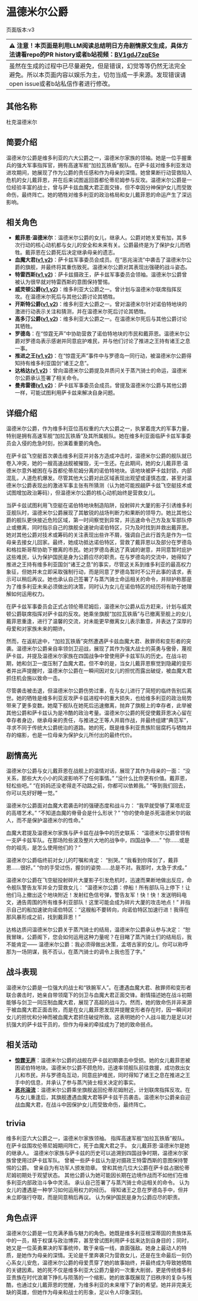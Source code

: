 # 温德米尔公爵
页面版本:v3
 

| :warning: 注意！本页面是利用LLM阅读总结明日方舟剧情原文生成，具体方法请看repo的PR history或者b站视频：[BV1gdJ7zqESe](https://www.bilibili.com/video/BV1gdJ7zqESe/)         |
|:----------------------------|
| 虽然在生成的过程中已尽量避免，但是错误，幻觉等等仍然无法完全避免。所以本页面内容以娱乐为主，切勿当成一手来源。发现错误请open issue或者b站私信作者进行修改。|



## 其他名称
杜克温德米尔
## 简要介绍
温德米尔公爵是维多利亚的六大公爵之一，温德米尔家族的领袖。她是一位手握重兵的强大军事指挥官，拥有高速军舰“加拉瓦铁盾”舰队。在萨卡兹对维多利亚发动进攻期间，她展现了作为公爵的责任感和作为母亲的深情。她曾果断行动营救陷入危机的女儿戴菲恩，并在后来试图返回首都伦蒂尼姆参与反攻。温德米尔公爵是一位经验丰富的战士，曾与萨卡兹血魔大君正面交锋，但不幸因分神保护女儿而受致命伤，最终阵亡。她的牺牲对维多利亚的政治格局和女儿戴菲恩的命运产生了深远影响。
## 相关角色
-   **戴菲恩·温德米尔**：温德米尔公爵的女儿，继承人。公爵对她关爱有加，其多次行动的核心动机都与女儿的安全和未来有关。公爵最终是为了保护女儿而牺牲。戴菲恩在公爵死后决定继承母亲的遗志。
-   **血魔大君([v1](../chars/extended_char_xue_mo_da_jun.md),[v2](extended_char_xue_mo_da_jun.md))**：萨卡兹军事委员会成员。在“恶兆湍流”中袭击了温德米尔公爵的旗舰，并最终将其重伤致死。温德米尔公爵对其表现出强硬的战斗姿态。
-   **特雷西斯([v1](../chars/extended_char_te_lei_xi_si.md),[v2](extended_char_te_lei_xi_si.md))**：萨卡兹摄政王，萨卡兹军事委员会领袖。温德米尔公爵曾被认为很早就对特雷西斯的意图保持警惕。
-   **威灵顿公爵([v1](../chars/extended_char_wei_ling_dun_gong_jue.md),[v2](extended_char_wei_ling_dun_gong_jue.md))**：维多利亚大公爵之一。曾计划与温德米尔联席指挥反攻。在温德米尔死后与其他公爵讨论其牺牲。
-   **开斯特公爵([v1](../chars/extended_char_kai_si_te_gong_jue.md),[v2](extended_char_kai_si_te_gong_jue.md))**：维多利亚大公爵之一。曾对温德米尔针对诺伯特地块的激进行动表示关注和猜测，并在温德米尔死后讨论其牺牲。
-   **高多汀公爵([v1](../chars/extended_char_gao_duo_ting_gong_jue.md),[v2](extended_char_gao_duo_ting_gong_jue.md))**：维多利亚大公爵之一。在温德米尔死后与其他公爵讨论其牺牲。
-   **罗德岛**：在“惊霆无声”中协助营救了诺伯特地块的市民和戴菲恩。温德米尔公爵对罗德岛表示感谢并同意庇护难民，并与他们讨论了推进之王持有诸王之息一事。
-   **推进之王([v1](../chars/char_112_siege.md),[v2](char_112_siege.md))**：在“惊霆无声”事件中与罗德岛一同行动，被温德米尔公爵得知持有维多利亚国剑“诸王之息”。
-   **达格达([v1](../chars/char_157_dagda.md),[v2](char_157_dagda.md))**：曾向温德米尔公爵提及并质问关于蒸汽骑士的命运，温德米尔公爵承认签署了相关命令。
-   **曼弗雷德([v1](../chars/extended_char_man_fu_lei_de.md),[v2](extended_char_man_fu_lei_de.md))**：萨卡兹军事委员会成员。曾提及温德米尔公爵与其他公爵一样，可能试图利用萨卡兹来解决自身问题。
## 详细介绍
温德米尔公爵，作为维多利亚位高权重的六大公爵之一，执掌着庞大的军事力量，特别是拥有高速军舰“加拉瓦铁盾”及其所属舰队。她在维多利亚面临萨卡兹军事委员会入侵的危急时刻，扮演着重要的角色。

在萨卡兹飞空艇首次袭击维多利亚并对各方造成冲击时，温德米尔公爵的舰队就已卷入冲突，她的一艘高速战舰被摧毁，无一生还。在此期间，她的女儿戴菲恩·温德米尔意外被困在与首都伦蒂尼姆分离的诺伯特地块。该地块被萨卡兹封锁，内部混乱，人道危机爆发。尽管其他大公爵对此区域表现出观望或谨慎态度，甚至对温德米尔公爵表现出的激进军事主张有所猜测（认为她可能觊觎萨卡兹飞空艇技术或试图增加政治筹码），但温德米尔公爵的核心动机始终是营救女儿。

当萨卡兹试图利用飞空艇在诺伯特地块制造陷阱，投射碎片大厦的影子引诱维多利亚舰队时，温德米尔公爵展现了其敏锐的战场判断力和果断的领导力。她比其他公爵的舰队更快接近危险区域，第一时间察觉到异常，并迅速命令己方及友军部队停止或撤离，同时指示自己的旗舰全速驶向诺伯特区，只为及时找到并救出戴菲恩。她对其他公爵对技术或筹码的关注表现出些许不屑，强调自己此行首先是作为一位母亲去接女儿回家。最终，她成功抵达诺伯特区，营救了戴菲恩以及部分在罗德岛和格拉斯哥帮协助下撤离的市民。她对罗德岛表达了真诚的谢意，并同意暂时庇护这些难民，认为保护国民是身为公爵应尽的职责。在与罗德岛的交流中，她得知了推进之王持有维多利亚国剑“诸王之息”的事实，尽管这关系到维多利亚的最高权力象征，但她并未立即采取强制行动，而是同意了罗德岛暂时不公开此事的请求，表示可以稍后再议。她也承认自己签署了与蒸汽骑士命运相关的命令，并辩护称那是为了维多利亚未来必须做出的决策，同时认为女儿在诺伯特区的经历将有助于她理解如何运用权力。

在萨卡兹军事委员会正式占领伦蒂尼姆后，温德米尔公爵从后方赶来，计划与威灵顿公爵联席指挥对萨卡兹的反攻。她乘坐旗舰“加拉瓦铁盾”与已撤离至舰上的女儿戴菲恩重逢，进行了温馨的交流，对未能更早撤离女儿表示歉意，并表达了深厚的母爱和对家族未来的期许。

然而，在返航途中，“加拉瓦铁盾”突然遭遇萨卡兹血魔大君、赦罪师和变形者的突袭。温德米尔公爵亲自率领剑卫迎战，展现了其作为强大战士的英勇与傲骨，蔑视萨卡兹，并提及温德米尔家族在四国战争中曾使用萨卡兹军队的历史。在战斗初期，她和剑卫一度压制了血魔大君。但不幸的是，当女儿戴菲恩察觉到隐藏的变形者并出声提醒时，温德米尔公爵在一瞬间因对女儿的担忧而露出破绽，被血魔大君抓住机会施以致命一击。

尽管袭击被击退，但温德米尔公爵伤势过重，在与女儿进行了简短的临终告别后离世。她的牺牲是维多利亚反攻萨卡兹进程中的重大损失，也给维多利亚的政治局势带来了更多变数。她麾下舰队在她死后迅速撤离，抛弃了旗舰上的幸存者，此举被其他公爵和萨卡兹认为是冷酷的政治考量。温德米尔公爵的死促使戴菲恩决心留在幸存者身边，继承母亲的责任，与推进之王等人并肩作战，并最终组建“典范军”，寻求不同于传统大公爵统治的道路。她的死，既是维多利亚贵族阶层腐朽与牺牲并存的缩影，也是一位母亲为保护女儿所付出的最终代价。
## 剧情高光
温德米尔公爵与女儿戴菲恩在战舰上的温情对话，展现了其作为母亲的一面：
“没关系，那些大大小小的风波影响不了任何事情。”
“没什么比你更有价值。戴菲恩，轻松些吧。”
“在妈妈还没老得走不动路之前，你都可以依赖我。”
“等到我们回去，你可以先好好睡一觉。”

温德米尔公爵面对血魔大君袭击时的强硬态度和战斗力：
“我早就受够了莱塔尼亚的高塔艺术。”
“不知道血魔的脊骨会是什么形状？”
“你的使命是杀死温德米尔的敌人，而不是保护温德米尔的性命。”

血魔大君提及温德米尔家族与萨卡兹在战争中的历史联系：
“温德米尔公爵曾领有一支萨卡兹军队。在那场险些波及整片大地的战争中，四国战争......”
“你......或是你的祖先，是怎么使用他们的？”

温德米尔公爵临终前对女儿的叮嘱和肯定：
“别哭。”
“我看到你挥剑了，戴菲恩......很好。”
“你的手受过伤，握剑的姿势......总是不对。我那时，太急于求成。”

温德米尔公爵在飞空艇投射碎片大厦影子引发危机时，迅速而果断地做出反应，命令舰队警告友军并全力营救女儿：
“温德米尔公爵：停船！所有部队马上停下！让他们马上撤出这个地块附近！发射红色信号弹，警告友军！快！快！发送明码电文，通告周围的所有维多利亚部队！这里可能会成为碎片大厦的攻击地点！”
并指示自己的船加速驶向诺伯特区：“这艘船不要转向，向诺伯特区加速行进！我得在那风暴形成之前，找到戴菲恩！”

达格达质问温德米尔公爵关于蒸汽骑士的结局，温德米尔公爵承认参与决定：
“恕我冒昧，公爵阁下，您会如何运用这种力量呢？在目睹了蒸汽骑士们的结局后，我不能肯定——
温德米尔公爵：我必须得做出决策，孟塔古家的女儿。你可以称呼那为一场阴谋，我不否认，在蒸汽骑士的调令上我也签了字。”
## 战斗表现
温德米尔公爵是一位强大的战士和“铁腕军人”。在遭遇血魔大君、赦罪师和变形者联合袭击时，她亲自带领麾下的剑卫与血魔大君正面交锋。剧情描述她在战斗初期能够与剑卫一同压制血魔大君，展现了高超的战斗力。然而，她的致命伤并非来源于被血魔大君正面击败，而是在女儿戴菲恩发现并提醒变形者存在时，因一瞬间对女儿的担忧和分神而被血魔大君抓住破绽所致。这表明她的个人战斗能力是足以对抗强大的萨卡兹干员的，但作为母亲的牵挂成为了她的致命弱点。
## 相关活动
-   **[惊霆无声](../stories/main_12.md)**：温德米尔公爵的战舰在萨卡兹初期袭击中受损。她的女儿戴菲恩被困诺伯特地块。温德米尔公爵不顾危险，迅速率领舰队前往救援，成功救出女儿和市民，并与罗德岛互动，同意庇护难民，同时得知了诸王之息在推进之王手中的信息，并承认了参与蒸汽骑士相关决定的事实。
-   **[恶兆湍流](../stories/main_13.md)**：温德米尔公爵乘坐旗舰返回伦蒂尼姆附近，计划联席指挥反攻。在与女儿重逢后，其旗舰遭遇血魔大君等萨卡兹干员袭击。温德米尔公爵亲自迎战血魔大君，在战斗中因保护女儿而受致命伤，最终阵亡。
## trivia
维多利亚六大公爵之一，温德米尔家族领袖。
指挥高速军舰“加拉瓦铁盾”舰队。
在萨卡兹围攻伦蒂尼姆期间阵亡，死于血魔大君之手。
女儿戴菲恩·温德米尔是她的继承人。
温德米尔家族与萨卡兹的历史可以追溯到四国战争时期，温德米尔家族曾使用过萨卡兹军队。
曾被一些萨卡兹认为是对摄政王特雷西斯的意图保持警惕的公爵。
曾亲自为有功军人颁发勋章。
曾和其他几位大公爵在萨卡兹占据伦蒂尼姆初期处于观望状态。
其他公爵认为她可能因长期在边境作战而不如他们在维多利亚内部政治斗争中灵活。
承认自己签署了与蒸汽骑士命运相关的命令。
认为女儿的遭遇是一种学习如何运用权力的经历。
得知诸王之息在罗德岛手中，但并未立即强行夺取，而是同意稍后再议。
认为保护国民是身为公爵应尽的职责。
## 角色点评
温德米尔公爵是一位充满矛盾与魅力的角色。她既是维多利亚根深蒂固的贵族体系中的一员，精于权谋与政治博弈，甚至曾试图利用萨卡兹来达到自身目的；同时，她又是一位英勇果决的军事统帅，敢于亲临一线，直面强敌。她身上最动人的特质，是她作为母亲的深情。无论是千里奔袭只为营救女儿，还是在生命最后一刻仍心系女儿安危，温德米尔公爵的母爱贯穿了她的故事始终，并最终成为导致她牺牲的关键因素。她的死不仅是维多利亚大公爵力量的一次重大削弱，更是传统维多利亚贵族在时代浪潮下挣扎与陨落的一个缩影。她的故事既展现了旧秩序的复杂与残酷，也通过女儿戴菲恩的觉醒，为维多利亚的未来埋下了新的希望。她并非完美无缺的英雄，但她作为母亲和战士的形象，足以令人印象深刻。